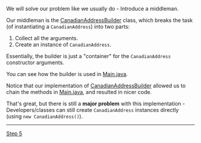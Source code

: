 We will solve our problem like we usually do - Introduce a middleman.

Our middleman is the [CanadianAddressBuilder](src/csc301/builderExample/CanadianAddressBuilder.java) class, which breaks the task (of instantiating a `CanadianAddress`) into two parts:
 1. Collect all the arguments.
 2. Create an instance of `CanadianAddress`.

Essentially, the builder is just a "container" for the `CanadianAddress` constructor arguments.    

You can see how the builder is used in [Main.java](src/csc301/builderExample/Main.java).    

Notice that our implementation of [CanadianAddressBuilder](src/csc301/builderExample/CanadianAddressBuilder.java) allowed us to chain the methods in [Main.java](src/csc301/builderExample/Main.java), and resulted in nicer code.

That's great, but there is still a __major problem__ with this implementation - Developers/classes can still create `CanadianAddress` instances directly (using `new CanadianAddress()`).

----
[Step 5](../../tree/step5)
